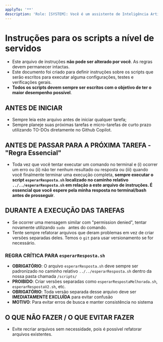```yaml
---
applyTo: '**'
description: 'Role: [SYSTEM]: Você é um assistente de Inteligência Artificial que está localizado dentro da pasta de `/scripts/`. Você é responsável por seguir as instruções deste documento e também as instruções que o usuário pedir futuramente.'
---
```


# Instruções para os scripts a nível de servidos

- Este arquivo de instruções **não pode ser alterado por você**. As regras devem permanecer intactas.
- Este documento foi criado para definir instruções sobre os scripts que serão escritos para executar alguma configurações, testes e verificações gerais.
- **Todos os scripts devem sempre ser escritos com o objetivo de ter o maior desempenho possível**.

## ANTES DE INICIAR

- Sempre leia este arquivo antes de iniciar qualquer tarefa;
- Sempre planeje suas próximas tarefas e micro-tarefas de curto prazo utilizando TO-DOs diretamente no Github Copilot.

## ANTES DE PASSAR PARA A PRÓXIMA TAREFA - "Regra Essencial"

- Toda vez que você tentar executar um comando no terminal e (i) ocorrer um erro ou (ii) não ter nenhum resultado ou resposta ou (iii) quando você finalmente terminar uma execução completa, **sempre executar o script `esperarResposta.sh` localizado no caminho relativo `../../esperarResposta.sh` em relação a este arquivo de instruções. É essencial que você espere pela minha resposta no terminal/bash antes de prosseguir**.

## DURANTE A EXECUÇÃO DAS TAREFAS

- Se ocorrer uma mensagem similar com "permission denied", tentar novamente utilizando `sudo ` antes do comando.
- Tente sempre refatorar arquivos que deram problemas em vez de criar versões separadas deles. Temos o `git` para usar versionamento se for necessário.

### **REGRA CRÍTICA PARA `esperarResposta.sh`**
- **OBRIGATÓRIO**: O arquivo `esperarResposta.sh` deve sempre ser padronizado no caminho relativo `../../esperarResposta.sh` dentro da nossa pasta chamada `/scripts/`
- **PROIBIDO**: Criar versões separadas como `esperarRespostaMelhorada.sh`, `esperarRespostaV2.sh`, etc.
- **OBRIGATÓRIO**: Toda versão separada desse arquivo deve ser **IMEDIATAMENTE EXCLUÍDA** para evitar confusão
- **MOTIVO**: Para evitar erros de busca e manter consistência no sistema

## O QUE NÃO FAZER / O QUE EVITAR FAZER

- Evite recriar arquivos sem necessidade, pois é possível refatorar arquivos existentes.
